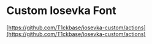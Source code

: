 # Custom Iosevka Font

[https://github.com/T1ckbase/iosevka-custom/actions](https://github.com/T1ckbase/iosevka-custom/actions)